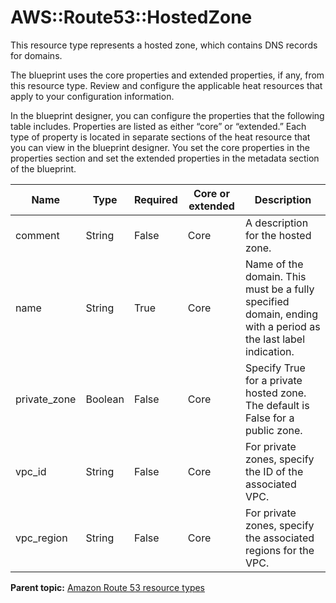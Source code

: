 # AWS::Route53::HostedZone

This resource type represents a hosted zone, which contains DNS records for domains.

The blueprint uses the core properties and extended properties, if any, from this resource type. Review and configure the applicable heat resources that apply to your configuration information.

In the blueprint designer, you can configure the properties that the following table includes. Properties are listed as either “core” or “extended.” Each type of property is located in separate sections of the heat resource that you can view in the blueprint designer. You set the core properties in the properties section and set the extended properties in the metadata section of the blueprint.

|Name|Type|Required|Core or extended|Description|
|----|----|--------|----------------|-----------|
|comment|String|False|Core|A description for the hosted zone.|
|name|String|True|Core|Name of the domain. This must be a fully specified domain, ending with a period as the last label indication.|
|private\_zone|Boolean|False|Core|Specify True for a private hosted zone. The default is False for a public zone.|
|vpc\_id|String|False|Core|For private zones, specify the ID of the associated VPC.|
|vpc\_region|String|False|Core|For private zones, specify the associated regions for the VPC.|

**Parent topic:** [Amazon Route 53 resource types](../../com.edt.heat.reference.doc/topics/ref_heat_types_route53.md)

